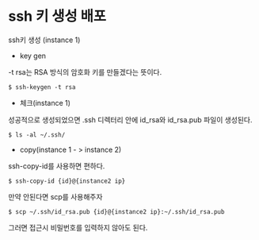# ssh 키 생성 배포

ssh키 생성 (instance 1)

-  key gen

-t rsa는 RSA 방식의 암호화 키를 만들겠다는 뜻이다.

```
$ ssh-keygen -t rsa
```

- 체크(instance 1)

성공적으로 생성되었으면 .ssh 디렉터리 안에 id_rsa와 id_rsa.pub 파일이 생성된다.

```
$ ls -al ~/.ssh/
```

- copy(instance 1 - > instance 2)

ssh-copy-id를 사용하면 편하다.
```
$ ssh-copy-id {id}@{instance2 ip}
```

만약 안된다면
scp를 사용해주자
```
$ scp ~/.ssh/id_rsa.pub {id}@{instance2 ip}:~/.ssh/id_rsa.pub
```

그러면 접근시 비밀번호를 입력하지 않아도 된다.


